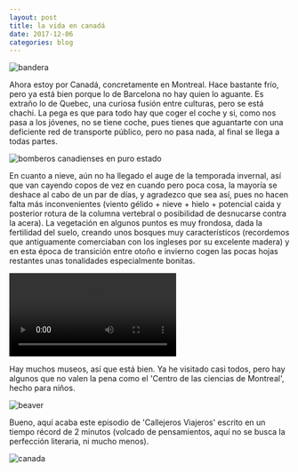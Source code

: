 ```yaml
---
layout: post
title: la vida en canadá
date: 2017-12-06
categories: blog
---
```


![bandera](http://bestanimations.com/Flags/Canada/canada-flag-animated-gif-6.gif) 

Ahora estoy por Canadá, concretamente en Montreal. Hace bastante frío, pero ya está bien porque lo de Barcelona no hay quien lo aguante. Es extraño lo de Quebec, una curiosa fusión entre culturas, pero se está chachi. La pega es que para todo hay que coger el coche y si, como nos pasa a los jóvenes, no se tiene coche, pues tienes que aguantarte con una deficiente red de transporte público, pero no pasa nada, al final se llega a todas partes.

![bomberos canadienses en puro estado](https://cdn.mtlblog.com/uploads/91616_837b9dffc72645554d55ac66707168eacfaff2fa.gif)

En cuanto a nieve, aún no ha llegado el auge de la temporada invernal, así que van cayendo copos de vez en cuando pero poca cosa, la mayoría se deshace al cabo de un par de días, y agradezco que sea así, pues no hacen falta más inconvenientes (viento gélido + nieve + hielo + potencial caida y posterior rotura de la columna vertebral o posibilidad de desnucarse contra la acera). La vegetación en algunos puntos es muy frondosa, dada la fertilidad del suelo, creando unos bosques muy característicos (recordemos que antiguamente comerciaban con los ingleses por su excelente madera) y en esta época de transición entre otoño e invierno cogen las pocas hojas restantes unas tonalidades especialmente bonitas. 

<video autoplay loop>
<source src="https://i.imgur.com/5ejrMIJ.mp4" type="video/mp4">
Your browser does not support the video tag.
</video>

Hay muchos museos, así que está bien. Ya he visitado casi todos, pero hay algunos que no valen la pena como el 'Centro de las ciencias de Montreal', hecho para niños.

![beaver](https://i.imgur.com/p2HYkPF.gif)

Bueno, aquí acaba este episodio de 'Callejeros Viajeros' escrito en un tiempo récord de 2 minutos (volcado de pensamientos, aquí no se busca la perfección literaria, ni mucho menos).

![canada](https://imagizer.prod.carbyne.ps.ooyala.com/1800x635/https://s3-eu-west-1.amazonaws.com/ingest-mediaset-production.carbyne.ps.ooyala.com/rjgrppiw2xcy_viajeros1.jpg)